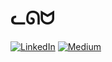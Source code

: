 # ᓚᘏᗢ<br>
[![LinkedIn](https://img.shields.io/badge/LinkedIn-%230077B5.svg?logo=linkedin&logoColor=white)](https://www.linkedin.com/in/arif-mammadov-892604299) [![Medium](https://img.shields.io/badge/Medium-12100E?logo=medium&logoColor=white)](https://medium.com/@Arif520gg)





